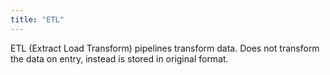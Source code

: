 ```yaml
---
title: "ETL"
---
```


ETL (Extract Load Transform) pipelines transform data. Does not transform the
data on entry, instead is stored in original format.
